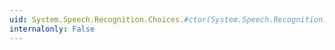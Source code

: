 ```yaml
---
uid: System.Speech.Recognition.Choices.#ctor(System.Speech.Recognition.GrammarBuilder[])
internalonly: False
---
```

